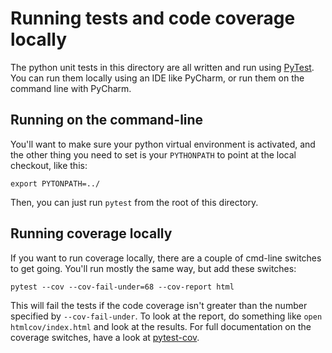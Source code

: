 # Running tests and code coverage locally
The python unit tests in this directory are all written and run using [PyTest](https://pytest.org).
You can run them locally using an IDE like PyCharm, or run them on the command line with PyCharm.

## Running on the command-line
You'll want to make sure your python virtual environment is activated, and the other thing you need to 
set is your `PYTHONPATH` to point at the local checkout, like this:

```
export PYTONPATH=../
```

Then, you can just run `pytest` from the root of this directory.

## Running coverage locally

If you want to run coverage locally, there are a couple of cmd-line switches to get going.  You'll run mostly
the same way, but add these switches:

```
pytest --cov --cov-fail-under=68 --cov-report html
```

This will fail the tests if the code coverage isn't greater than the number specified by `--cov-fail-under`.  To 
look at the report, do something like `open htmlcov/index.html` and look at the results.  For full documentation on
the coverage switches, have a look at [pytest-cov](https://pytest-cov.readthedocs.io/en/latest/).